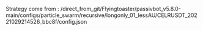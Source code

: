 Strategy come from : /direct_from_git/Flyingtoaster/passivbot_v5.8.0-main/configs/particle_swarm/recursive/longonly_01_lessAU/CELRUSDT_20221029214526_bbc8f/config.json